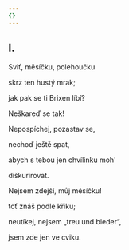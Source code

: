 ```yaml
---
{}
---
```


## I.

Sviť, měsíčku, polehoučku  

skrz ten hustý mrak;

jak pak se ti Brixen líbí? 

Neškareď se tak!

Nepospíchej, pozastav se,

nechoď ještě spat,

abych s tebou jen chvílinku moh'

diškurirovat.

Nejsem zdejší, můj měsíčku!

toť znáš podle křiku;

neutíkej, nejsem „treu und bieder“,

jsem zde jen ve cviku.
